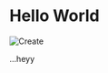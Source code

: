 Hello World
===
![Create](https://raw.github.com/StartupInstitute/curriculum_github/master/public/images/create.png)

...heyy